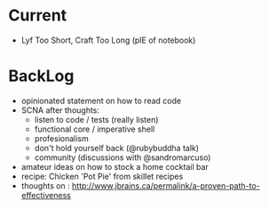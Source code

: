 # Current #
- Lyf Too Short, Craft Too Long (pIE of notebook)

# BackLog #
- opinionated statement on how to read code
- SCNA after thoughts: 
    - listen to code / tests (really listen)
    - functional core / imperative shell
    - profesionalism
    - don't hold yourself back (@rubybuddha talk)
    - community (discussions with @sandromarcuso)
- amateur ideas on how to stock a home cocktail bar
- recipe: Chicken 'Pot Pie' from skillet recipes
- thoughts on : http://www.jbrains.ca/permalink/a-proven-path-to-effectiveness

